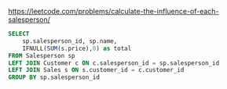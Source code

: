 https://leetcode.com/problems/calculate-the-influence-of-each-salesperson/

```sql
SELECT 
	sp.salesperson_id, sp.name, 
	IFNULL(SUM(s.price),0) as total
FROM Salesperson sp 
LEFT JOIN Customer c ON c.salesperson_id = sp.salesperson_id
LEFT JOIN Sales s ON s.customer_id = c.customer_id
GROUP BY sp.salesperson_id
```
